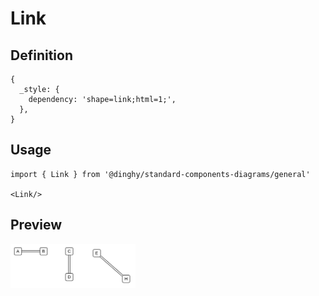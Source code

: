 # Link

## Definition

```
{
  _style: { 
    dependency: 'shape=link;html=1;',
  },
}
```

## Usage

```
import { Link } from '@dinghy/standard-components-diagrams/general'

<Link/>
```

## Preview

<img src="./link.png" width="200"/>
